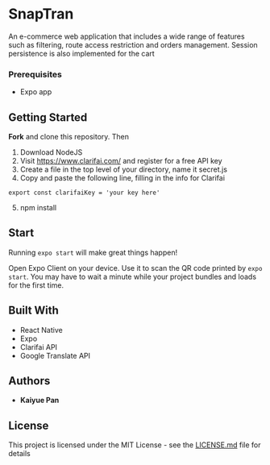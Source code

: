 # SnapTran

An e-commerce web application that includes a wide range of features such as filtering, route access restriction and orders management. Session persistence is also implemented for the cart

### Prerequisites

  * Expo app

## Getting Started

**Fork** and clone this repository. Then 
 1) Download NodeJS
 2) Visit https://www.clarifai.com/ and register for a free API key
 3) Create a file in the top level of your directory, name it secret.js
 4) Copy and paste the following line, filling in the info for Clarifai
```
export const clarifaiKey = 'your key here'
```
 5) npm install
 
## Start

Running `expo start` will make great things happen!

Open Expo Client on your device. Use it to scan the QR code printed by `expo start`. You may have to wait a minute while your project bundles and loads for the first time.

## Built With

* React Native
* Expo
* Clarifai API
* Google Translate API

## Authors

* **Kaiyue Pan**

## License

This project is licensed under the MIT License - see the [LICENSE.md](LICENSE.md) file for details
